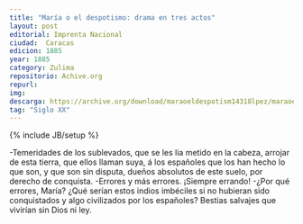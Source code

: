 ```yaml
---
title: "María o el despotismo: drama en tres actos"
layout: post
editorial: Imprenta Nacional
ciudad:  Caracas
edicion: 1885
year: 1885
category: Zulima
repositorio: Achive.org
repurl: 
img: 
descarga: https://archive.org/download/maraoeldespotism14318lpez/maraoeldespotism14318lpez.pdf
tag: "Siglo XX"
---
```

{% include JB/setup %}

-Temeridades de los sublevados, que se les lia metido en la cabeza, arrojar de esta tierra, que ellos llaman suya, á los españoles que los han hecho lo que son, y que son sin disputa, dueños absolutos de este suelo, por derecho de conquista. 
-Errores y más errores. ¡Siempre errando! 
-¿Por qué errores, María? ¿Qué serían estos indios imbéciles si no hubieran sido conquistados y algo civilizados por los españoles? Bestias salvajes que vivirían sin Dios ni ley. 